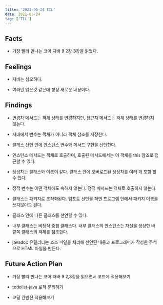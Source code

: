 ```yaml
---
title: '2021-05-24 TIL'
date: 2021-05-24
tag: ['TIL']
---
```


## Facts

- 가장 빨리 만나는 코어 자바 9 2장 3장을 읽었다.

## Feelings

- 자바는 심오하다.

- 여러번 읽은것 같은데 항상 새로운 내용이다.

## Findings

- 변경자 메서드는 객체 상태를 변경하지만, 접근자 메서드는 객체 상태를 변경하지 않는다.

- 자바에서 변수는 객체가 아니라 객체 참조를 저장한다.

- 클래스 선언 안에 인스턴스 변수와 메서드 구현을 선언한다.

- 인스턴스 메서드는 객체로 호출하며, 호출된 메서드에서는 이 객체를 this 참조로 접근할 수 있다.

- 생성자는 클래스와 이름이 같다. 클래스 안에 오버로드된 생성자를 여러 개 포함 할 수 있다.

- 정적 변수는 어떤 객체에도 속하지 않는다. 정적 메서드는 객체로 호출하지 않는다.

- 클래스는 패키지로 조직화된다. 임포트 선언을 하면 프로그램 안에서 패키지 이름을 쓰지않아도 된다.

- 클래스 안에 다른 클래스를 선언할 수 있다.

- 내부 클래스는 비정적 중첩 클래스다. 내부 클래스의 인스턴스는 자신을 생성한 바깥쪽 클래스의 객체를 참조한다.

- javadoc 유틸리티는 소스 파일을 처리해 선언된 내용과 프로그래머가 작성한 주석으로 HTML 파일을 만든다.

## Future Action Plan

- 가장 빨리 만나는 코어 자바 9 2,3장을 읽으면서 코드에 적용해보기

- todolist-java 로직 분리하기

- 코딩 컨벤션 적용해보기
